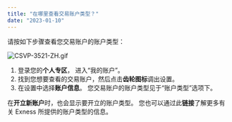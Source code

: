 ```yaml
---
title: "在哪里查看交易账户类型？"
date: "2023-01-10"
---
```


请按如下步骤查看您交易账户的账户类型：

![CSVP-3521-ZH.gif](https://testingcf.jsdelivr.net/gh/jarlin8/OSS@main/exhelp/CSVP-3521-ZH.gif)

1. 登录您的**个人专区**， 进入“我的账户”。
2. 找到您想要查看的交易账户，然后点击**齿轮图标**调出设置。
3. 在设置中选择**账户信息**。 您交易账户的账户类型见于“账户类型”选项下。

在**开立新账户**时，也会显示要开立的账户类型。 您也可以通过此**链接**了解更多有关 Exness 所提供的账户类型的信息。
